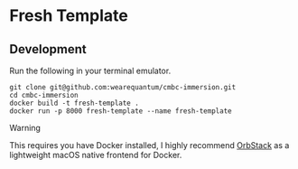 # Fresh Template

## Development

Run the following in your terminal emulator. 

```
git clone git@github.com:wearequantum/cmbc-immersion.git
cd cmbc-immersion
docker build -t fresh-template .
docker run -p 8000 fresh-template --name fresh-template
```

> [!WARNING]
> This requires you have Docker installed, I highly recommend [OrbStack](https://orbstack.dev) as a lightweight macOS native frontend for Docker.

